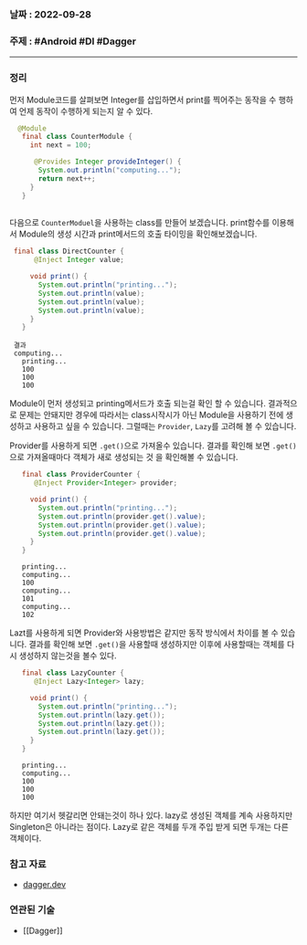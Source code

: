 ### 날짜 : 2022-09-28
### 주제 : #Android #DI #Dagger
----
### 정리
먼저 Module코드를 살펴보면 Integer를 삽입하면서 print를 찍어주는 동작을 수 행하여 언제 동작이 수행하게 되는지 알 수 있다.
```Java
  @Module
   final class CounterModule {
     int next = 100;

      @Provides Integer provideInteger() {
       System.out.println("computing...");
       return next++;
     }
   }
 
```

다음으로 `CounterModuel`을 사용하는 class를 만들어 보겠습니다. print함수를 이용해서 Module의 생성 시간과 print메서드의 호출 타이밍을 확인해보겠습니다.
```Java
 final class DirectCounter {
      @Inject Integer value;

     void print() {
       System.out.println("printing...");
       System.out.println(value);
       System.out.println(value);
       System.out.println(value);
     }
   }
```
```
 결과
 computing...
   printing...
   100
   100
   100
```

Module이 먼저 생성되고 printing메서드가 호출 되는걸 확인 할 수 있습니다. 결과적으로 문제는 안돼지만 경우에 따라서는 class시작시가 아닌 Module을 사용하기 전에 생성하고 사용하고 싶을 수 있습니다. 그럴때는 `Provider`, `Lazy`를 고려해 볼 수 있습니다.

Provider를 사용하게 되면  `.get()`으로 가져올수 있습니다. 결과를 확인해 보면 `.get()`으로 가져올때마다 객체가 새로 생성되는 것 을 확인해볼 수 있습니다.
```Java
   final class ProviderCounter {
      @Inject Provider<Integer> provider;

     void print() {
       System.out.println("printing...");
       System.out.println(provider.get().value);
       System.out.println(provider.get().value);
       System.out.println(provider.get().value);
     }
   }
```
```
   printing...
   computing...
   100
   computing...
   101
   computing...
   102
```

Lazt를 사용하게 되면 Provider와 사용방법은 같지만 동작 방식에서 차이를 볼 수 있습니다. 결과를 확인해 보면 `.get()`을 사용할때 생성하지만 이후에 사용할때는 객체를 다시 생성하지 않는것을 볼수 있다.
```Java
   final class LazyCounter {
      @Inject Lazy<Integer> lazy;

     void print() {
       System.out.println("printing...");
       System.out.println(lazy.get());
       System.out.println(lazy.get());
       System.out.println(lazy.get());
     }
   }
```
```
   printing...
   computing...
   100
   100
   100
```

하지만 여기서 헷갈리면 안돼는것이 하나 있다. lazy로 생성된 객체를 계속 사용하지만 Singleton은 아니라는 점이다. Lazy로 같은 객체를 두개 주입 받게 되면 두개는 다른 객체이다.

### 참고 자료
- [dagger.dev](https://dagger.dev/api/2.13/dagger/Lazy.html)

### 연관된 기술
- [[Dagger]]
